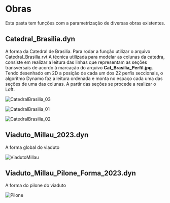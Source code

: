 # Obras 

Esta pasta tem funções com a parametrização de diversas obras existentes. 

## Catedral_Brasilia.dyn
A forma da Catedral de Brasilia. Para rodar a função utilizar o arquivo Catedral_Brasilia.rvt
A técnica utilizada para modelar as colunas da catedra, consiste em realizar a leitura das linhas que representam as seções transversais de acordo à marcação do arquivo **Cat_Brasilia_Perfil.jpg**. Tendo desenhado em 2D a posição de cada um dos 22 perfis seccionais, o algoritmo Dynamo faz a leitura ordenada e monta no espaço cada uma das 
seções de uma das colunas. A partir das seções se procede a realizar o Loft.  

![CatedralBrasilia_03](https://github.com/JLMenegotto/AulasBIM/assets/9437020/b7e68e1a-02c1-4436-b5d3-4991547c987b)

![CatedralBrasilia_01](https://github.com/JLMenegotto/AulasBIM/assets/9437020/ac4698a0-f8a5-482d-a890-a9bbf2c4f0ea)

![CatedralBrasilia_02](https://github.com/JLMenegotto/AulasBIM/assets/9437020/4a55d09c-9fad-4390-b4a6-9f0744708c22)


## Viaduto_Millau_2023.dyn
A forma global do viaduto

![ViadutoMillau](https://github.com/JLMenegotto/AulasBIM/assets/9437020/de4afc5b-c652-4fc6-93d8-1104f04c209f)


## Viaduto_Millau_Pilone_Forma_2023.dyn
A forma do pilone do viaduto

![Pilone](https://github.com/JLMenegotto/AulasBIM/assets/9437020/331f5d88-5666-4a43-ae55-42e1fa6dafb6)


